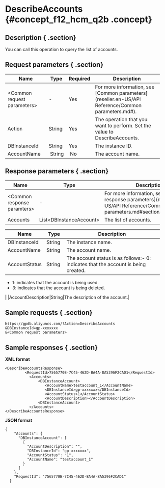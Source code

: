 # DescribeAccounts {#concept_f12_hcm_q2b .concept}

## Description { .section}

You can call this operation to query the list of accounts.

## Request parameters { .section}

|Name|Type|Required| Description|
|----|----|--------|------------|
|<Common request parameters\>|-|Yes|For more information, see [Common parameters](reseller.en-US/API Reference/Common parameters.md#).|
|Action|String|Yes|The operation that you want to perform. Set the value to DescribeAccounts.|
|DBInstanceId|String|Yes|The instance ID.|
|AccountName| String| No|The account name.|

## Response parameters { .section}

|Name |Type|Description|
|-----|----|-----------|
|<Common response paramters\>|-|For more information, see [Common response parameters](reseller.en-US/API Reference/Common parameters.md#section_apd_1rv_3bb).|
|Accounts|List<DBInstanceAccount\>|The list of accounts.|

|Name|Type|Description|
|----|----|-----------|
|DBInstanceId|String |The instance name.|
|AccountName|String|The account name.|
|AccountStatus|String |The account status is as follows:-   0: indicates that the account is being created.
-   1: indicates that the account is being used.
-   3: indicates that the account is being deleted.

|
|AccountDescription|String|The description of the account.|

## Sample requests { .section}

```
https://gpdb.aliyuncs.com/?Action=DescribeAccounts
&DBInstanceId=gp-xxxxxxx
&<Common request parameters>
```

## Sample responses { .section}

**XML format**

```
<DescribeAccountsResponse>
         <RequestId>7565770E-7C45-462D-BA4A-8A5396F2CAD1</RequestId>
           <Accounts>
               <DBInstanceAccount>
                  <AccountName>testaccount_1</AccountName>
                  <DBInstanceId>gp-xxxxxxx</DBInstanceId>
                  <AccountStatus>1</AccountStatus>
                  <AccountDescription></AccountDescription>
               <DBInstanceAccount>
           </Accounts>
</DescribeAccountsResponse>
```

**JSON format**

```
{
    "Accounts": {
      "DBInstanceAccount": [
        {
          "AccountDescription": "", 
          "DBInstanceId": "gp-xxxxxxx", 
          "AccountStatus": "1", 
          "AccountName": "testaccount_1"
        }
      ]
    }, 
    "RequestId": "7565770E-7C45-462D-BA4A-8A5396F2CAD1"
  }
```

